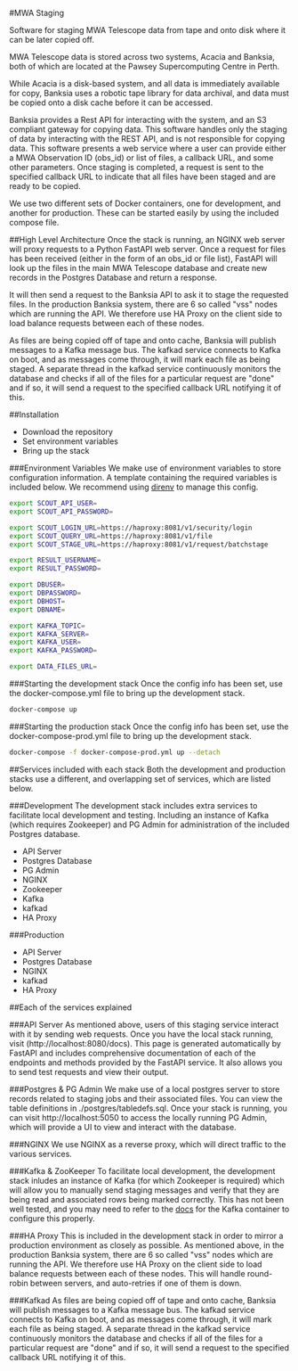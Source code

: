 #MWA Staging

Software for staging MWA Telescope data from tape and onto disk where it can be later copied off.

MWA Telescope data is stored across two systems, Acacia and Banksia, both of which are located at the Pawsey Supercomputing Centre in Perth.

While Acacia is a disk-based system, and all data is immediately available for copy, Banksia uses a robotic tape library for data archival, and data must be copied onto a disk cache before it can be accessed.

Banksia provides a Rest API for interacting with the system, and an S3 compliant gateway for copying data. This software handles only the staging of data by interacting with the REST API, and is not responsible for copying data. This software presents a web service where a user can provide either a MWA Observation ID (obs_id) or list of files, a callback URL, and some other parameters. Once staging is completed, a request is sent to the specified callback URL to indicate that all files have been staged and are ready to be copied.

We use two different sets of Docker containers, one for development, and another for production. These can be started easily by using the included compose file.

##High Level Architecture
Once the stack is running, an NGINX web server will proxy requests to a Python FastAPI web server. Once a request for files has been received (either in the form of an obs_id or file list), FastAPI will look up the files in the main MWA Telescope database and create new records in the Postgres Database and return a response.

It will then send a request to the Banksia API to ask it to stage the requested files. In the production Banksia system, there are 6 so called "vss" nodes which are running the API. We therefore use HA Proxy on the client side to load balance requests between each of these nodes.

As files are being copied off of tape and onto cache, Banksia will publish messages to a Kafka message bus. The kafkad service connects to Kafka on boot, and as messages come through, it will mark each file as being staged. A separate thread in the kafkad service continuously monitors the database and checks if all of the files for a particular request are "done" and if so, it will send a request to the specified callback URL notifying it of this.

##Installation
- Download the repository
- Set environment variables
- Bring up the stack

###Environment Variables
We make use of environment variables to store configuration information. A template containing the required variables is included below. We recommend using [direnv](https://direnv.net/) to manage this config.
```bash
export SCOUT_API_USER=
export SCOUT_API_PASSWORD=

export SCOUT_LOGIN_URL=https://haproxy:8081/v1/security/login
export SCOUT_QUERY_URL=https://haproxy:8081/v1/file
export SCOUT_STAGE_URL=https://haproxy:8081/v1/request/batchstage

export RESULT_USERNAME=
export RESULT_PASSWORD=

export DBUSER=
export DBPASSWORD=
export DBHOST=
export DBNAME=

export KAFKA_TOPIC=
export KAFKA_SERVER=
export KAFKA_USER=
export KAFKA_PASSWORD=

export DATA_FILES_URL=
```

###Starting the development stack
Once the config info has been set, use the docker-compose.yml file to bring up the development stack.
```bash
docker-compose up
```

###Starting the production stack
Once the config info has been set, use the docker-compose-prod.yml file to bring up the development stack.
```bash
docker-compose -f docker-compose-prod.yml up --detach
```

##Services included with each stack
Both the development and production stacks use a different, and overlapping set of services, which are listed below.

###Development
The development stack includes extra services to facilitate local development and testing. Including an instance of Kafka (which requires Zookeeper) and PG Admin for administration of the included Postgres database.

- API Server
- Postgres Database
- PG Admin
- NGINX
- Zookeeper
- Kafka
- kafkad
- HA Proxy

###Production
- API Server
- Postgres Database
- NGINX
- kafkad
- HA Proxy

##Each of the services explained

###API Server
As mentioned above, users of this staging service interact with it by sending web requests. Once you have the local stack running, visit (http://localhost:8080/docs). This page is generated automatically by FastAPI and includes comprehensive documentation of each of the endpoints and methods provided by the FastAPI service. It also allows you to send test requests and view their output.

###Postgres & PG Admin
We make use of a local postgres server to store records related to staging jobs and their associated files. You can view the table definitions in ./postgres/tabledefs.sql. Once your stack is running, you can visit http://localhost:5050 to access the locally running PG Admin, which will provide a UI to view and interact with the database. 

###NGINX
We use NGINX as a reverse proxy, which will direct traffic to the various services.

###Kafka & ZooKeeper
To facilitate local development, the development stack inludes an instance of Kafka (for which Zookeeper is required) which will allow you to manually send staging messages and verify that they are being read and associated rows being marked correctly. This has not been well tested, and you may need to refer to the [docs](https://hub.docker.com/r/wurstmeister/kafka) for the Kafka container to configure this properly.

###HA Proxy
This is included in the development stack in order to mirror a production environment as closely as possible. As mentioned above, in the production Banksia system, there are 6 so called "vss" nodes which are running the API. We therefore use HA Proxy on the client side to load balance requests between each of these nodes. This will handle round-robin between servers, and auto-retries if one of them is down.

###Kafkad
As files are being copied off of tape and onto cache, Banksia will publish messages to a Kafka message bus. The kafkad service connects to Kafka on boot, and as messages come through, it will mark each file as being staged. A separate thread in the kafkad service continuously monitors the database and checks if all of the files for a particular request are "done" and if so, it will send a request to the specified callback URL notifying it of this.